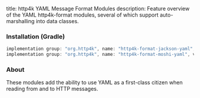 title: http4k YAML Message Format Modules
description: Feature overview of the YAML http4k-format modules, several of which support auto-marshalling into data classes.

### Installation (Gradle)

```groovy
implementation group: "org.http4k", name: "http4k-format-jackson-yaml", version: "4.36.0.0"
implementation group: "org.http4k", name: "http4k-format-moshi-yaml", version: "4.36.0.0"
```

### About
These modules add the ability to use YAML as a first-class citizen when reading from and to HTTP messages. 

[http4k]: https://http4k.org
